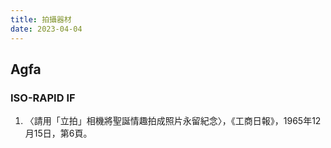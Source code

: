 ```yaml
---
title: 拍攝器材
date: 2023-04-04
---
```

<adsense></adsense>

## Agfa
### ISO-RAPID IF
1. 〈請用「立拍」相機將聖誕情趣拍成照片永留紀念〉，《工商日報》，1965年12月15日，第6頁。